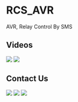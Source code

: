# RCS_AVR
AVR, Relay Control By SMS

Videos
-------------
[![](https://img.shields.io/badge/RCS-AVR,PART_A-violet)](https://youtu.be/KLH8E3yOOMw)
[![](https://img.shields.io/badge/RCS-AVR,PART_B-violet)](https://youtu.be/-EyT4b3-hQU)

Contact Us
-------------
[![](https://img.shields.io/badge/E-Mail-yellow)](mailto:aKaReZa75@gmail.com)
[![](https://img.shields.io/badge/You-Tube-red)](https://www.youtube.com/@aKaReZa75)
[![](https://img.shields.io/badge/Linked-in-blue)](https://www.linkedin.com/in/akareza75)
